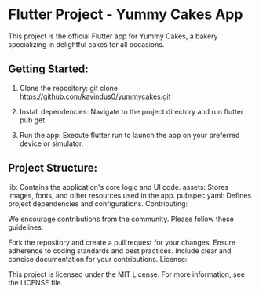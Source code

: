 # Flutter Project - Yummy Cakes App

This project is the official Flutter app for Yummy Cakes, a bakery specializing in delightful cakes for all occasions.

## Getting Started:

1. Clone the repository: git clone https://github.com/kavindus0/yummycakes.git
   
2. Install dependencies: Navigate to the project directory and run flutter pub get.
   
3. Run the app: Execute flutter run to launch the app on your preferred device or simulator.

## Project Structure:

lib: Contains the application's core logic and UI code.
assets: Stores images, fonts, and other resources used in the app.
pubspec.yaml: Defines project dependencies and configurations.
Contributing:

We encourage contributions from the community. Please follow these guidelines:

Fork the repository and create a pull request for your changes.
Ensure adherence to coding standards and best practices.
Include clear and concise documentation for your contributions.
License:

This project is licensed under the MIT License. For more information, see the LICENSE file.
